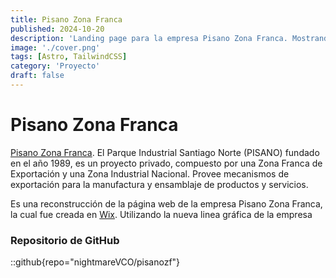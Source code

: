 ```yaml
---
title: Pisano Zona Franca
published: 2024-10-20
description: 'Landing page para la empresa Pisano Zona Franca. Mostrando los servicios que ofrece la empresa.'
image: './cover.png'
tags: [Astro, TailwindCSS]
category: 'Proyecto'
draft: false
---
```


# Pisano Zona Franca

[Pisano Zona Franca](https://pisanozf.netlify.app/). El Parque Industrial Santiago Norte (PISANO) fundado en el año 1989, es un proyecto privado, compuesto por una Zona Franca de Exportación y una Zona Industrial Nacional. Provee mecanismos de exportación para la manufactura y ensamblaje de productos y servicios.

Es una reconstrucción de la página web de la empresa Pisano Zona Franca, la cual fue creada en [Wix](https://pisanozf.com). Utilizando la nueva linea gráfica de la empresa
### Repositorio de GitHub

::github{repo="nightmareVCO/pisanozf"}
